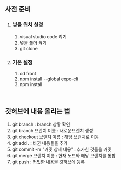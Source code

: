 <h2>사전 준비</h2>
<ol>
  <li><h3>넣을 위치 설정</h3></li>
  <ol>
    <li>visual studio code 켜기</li>
    <li>넣을 폴더 켜기</li>
    <li>git clone</li>
  </ol>
  <li><h3>기본 설정</h3></li>
  <ol>
    <li>cd front</li>
    <li>npm install --global expo-cli</li>
    <li>npm install</li>
  </ol>
</ol>

<br>

<h2>깃허브에 내용 올리는 법</h2>
<ol>
  <li>git branch : branch 상황 확인</li>
  <li>git branch 브랜치 이름 : 새로운브랜치 생성</li>
  <li>git checkout 브랜치 이름 : 해당 브랜치로 이동</li>
  <li>git add . : 바뀐 내용들을 추가</li>
  <li>git commit -m "커밋 상세 내용" : 추가한 것들을 커밋</li>
  <li>git merge 브랜치 이름 : 현재 노드와 해당 브랜치를 통합</li>
  <li>git push : 커밋한 내용을 깃허브에 등록</li>
</ol>
